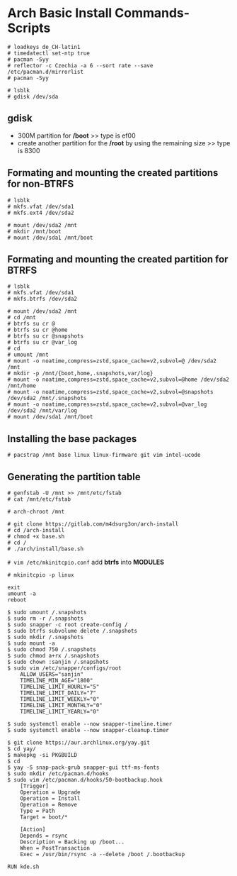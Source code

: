 # Arch Basic Install Commands-Scripts

```
# loadkeys de_CH-latin1
# timedatectl set-ntp true
# pacman -Syy
# reflector -c Czechia -a 6 --sort rate --save /etc/pacman.d/mirrorlist
# pacman -Syy
```

```
# lsblk
# gdisk /dev/sda
```

## gdisk

- 300M partition for **/boot** >> type is ef00
- create another partition for the **/root** by using the remaining size >> type is 8300

## Formating and mounting the created partitions for non-BTRFS

```
# lsblk
# mkfs.vfat /dev/sda1
# mkfs.ext4 /dev/sda2
```

```
# mount /dev/sda2 /mnt
# mkdir /mnt/boot
# mount /dev/sda1 /mnt/boot
```

## Formating and mounting the created partition for BTRFS

```
# lsblk
# mkfs.vfat /dev/sda1
# mkfs.btrfs /dev/sda2
```

```
# mount /dev/sda2 /mnt
# cd /mnt
# btrfs su cr @
# btrfs su cr @home
# btrfs su cr @snapshots
# btrfs su cr @var_log
# cd
# umount /mnt
# mount -o noatime,compress=zstd,space_cache=v2,subvol=@ /dev/sda2 /mnt
# mkdir -p /mnt/{boot,home,.snapshots,var/log}
# mount -o noatime,compress=zstd,space_cache=v2,subvol=@home /dev/sda2 /mnt/home
# mount -o noatime,compress=zstd,space_cache=v2,subvol=@snapshots /dev/sda2 /mnt/.snapshots
# mount -o noatime,compress=zstd,space_cache=v2,subvol=@var_log /dev/sda2 /mnt/var/log
# mount /dev/sda1 /mnt/boot
```

## Installing the base packages

`# pacstrap /mnt base linux linux-firmware git vim intel-ucode`

## Generating the partition table

```
# genfstab -U /mnt >> /mnt/etc/fstab
# cat /mnt/etc/fstab
```

`# arch-chroot /mnt`

```
# git clone https://gitlab.com/m4dsurg3on/arch-install
# cd /arch-install
# chmod +x base.sh
# cd /
# ./arch/install/base.sh
```

`# vim /etc/mkinitcpio.conf`
  add **btrfs** into **MODULES**
  
`# mkinitcpio -p linux`

```
exit
umount -a
reboot
```

```
$ sudo umount /.snapshots
$ sudo rm -r /.snapshots
$ sudo snapper -c root create-config /
$ sudo btrfs subvolume delete /.snapshots
$ sudo mkdir /.snapshots
$ sudo mount -a
$ sudo chmod 750 /.snapshots
$ sudo chmod a+rx /.snapshots
$ sudo chown :sanjin /.snapshots
$ sudo vim /etc/snapper/configs/root
    ALLOW_USERS="sanjin"
    TIMELINE_MIN_AGE="1800"
    TIMELINE_LIMIT_HOURLY="5"
    TIMELINE_LIMIT_DAILY="7"
    TIMELINE_LIMIT_WEEKLY="0"
    TIMELINE_LIMIT_MONTHLY="0"
    TIMELINE_LIMIT_YEARLY="0"
```

```
$ sudo systemctl enable --now snapper-timeline.timer
$ sudo systemctl enable --now snapper-cleanup.timer
```

```
$ git clone https://aur.archlinux.org/yay.git
$ cd yay/
$ makepkg -si PKGBUILD
$ cd
$ yay -S snap-pack-grub snapper-gui ttf-ms-fonts
$ sudo mkdir /etc/pacman.d/hooks
$ sudo vim /etc/pacman.d/hooks/50-bootbackup.hook
    [Trigger]
    Operation = Upgrade
    Operation = Install
    Operation = Remove
    Type = Path
    Target = boot/*

    [Action]
    Depends = rsync
    Description = Backing up /boot...
    When = PostTransaction
    Exec = /usr/bin/rsync -a --delete /boot /.bootbackup
```

`RUN kde.sh`
